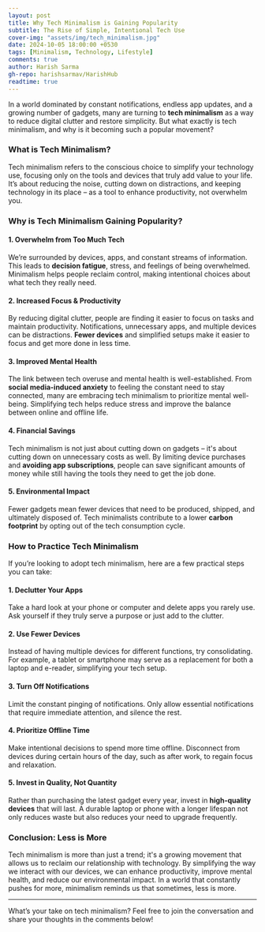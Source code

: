 ```yaml
---
layout: post
title: Why Tech Minimalism is Gaining Popularity
subtitle: The Rise of Simple, Intentional Tech Use
cover-img: "assets/img/tech_minimalism.jpg"
date: 2024-10-05 18:00:00 +0530
tags: [Minimalism, Technology, Lifestyle]
comments: true
author: Harish Sarma
gh-repo: harishsarmav/HarishHub
readtime: true
---
```


In a world dominated by constant notifications, endless app updates, and a growing number of gadgets, many are turning to **tech minimalism** as a way to reduce digital clutter and restore simplicity. But what exactly is tech minimalism, and why is it becoming such a popular movement?

### **What is Tech Minimalism?**
Tech minimalism refers to the conscious choice to simplify your technology use, focusing only on the tools and devices that truly add value to your life. It’s about reducing the noise, cutting down on distractions, and keeping technology in its place – as a tool to enhance productivity, not overwhelm you.

### **Why is Tech Minimalism Gaining Popularity?**

#### **1. Overwhelm from Too Much Tech**
We’re surrounded by devices, apps, and constant streams of information. This leads to **decision fatigue**, stress, and feelings of being overwhelmed. Minimalism helps people reclaim control, making intentional choices about what tech they really need.

#### **2. Increased Focus & Productivity**
By reducing digital clutter, people are finding it easier to focus on tasks and maintain productivity. Notifications, unnecessary apps, and multiple devices can be distractions. **Fewer devices** and simplified setups make it easier to focus and get more done in less time.

#### **3. Improved Mental Health**
The link between tech overuse and mental health is well-established. From **social media-induced anxiety** to feeling the constant need to stay connected, many are embracing tech minimalism to prioritize mental well-being. Simplifying tech helps reduce stress and improve the balance between online and offline life.

#### **4. Financial Savings**
Tech minimalism is not just about cutting down on gadgets – it's about cutting down on unnecessary costs as well. By limiting device purchases and **avoiding app subscriptions**, people can save significant amounts of money while still having the tools they need to get the job done.

#### **5. Environmental Impact**
Fewer gadgets mean fewer devices that need to be produced, shipped, and ultimately disposed of. Tech minimalists contribute to a lower **carbon footprint** by opting out of the tech consumption cycle.

### **How to Practice Tech Minimalism**
If you’re looking to adopt tech minimalism, here are a few practical steps you can take:

#### **1. Declutter Your Apps**
Take a hard look at your phone or computer and delete apps you rarely use. Ask yourself if they truly serve a purpose or just add to the clutter.

#### **2. Use Fewer Devices**
Instead of having multiple devices for different functions, try consolidating. For example, a tablet or smartphone may serve as a replacement for both a laptop and e-reader, simplifying your tech setup.

#### **3. Turn Off Notifications**
Limit the constant pinging of notifications. Only allow essential notifications that require immediate attention, and silence the rest.

#### **4. Prioritize Offline Time**
Make intentional decisions to spend more time offline. Disconnect from devices during certain hours of the day, such as after work, to regain focus and relaxation.

#### **5. Invest in Quality, Not Quantity**
Rather than purchasing the latest gadget every year, invest in **high-quality devices** that will last. A durable laptop or phone with a longer lifespan not only reduces waste but also reduces your need to upgrade frequently.

### **Conclusion: Less is More**
Tech minimalism is more than just a trend; it's a growing movement that allows us to reclaim our relationship with technology. By simplifying the way we interact with our devices, we can enhance productivity, improve mental health, and reduce our environmental impact. In a world that constantly pushes for more, minimalism reminds us that sometimes, less is more.

---

What’s your take on tech minimalism? Feel free to join the conversation and share your thoughts in the comments below!